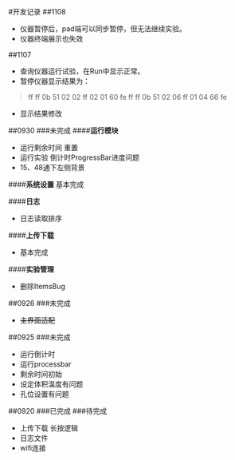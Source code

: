 #开发记录
##1108
* 仪器暂停后，pad端可以同步暂停，但无法继续实验。
* 仪器终端展示也失效

##1107
* 查询仪器运行试验，在Run中显示正常。
* 暂停仪器显示结果为：
> ff ff 0b 51 02 02 ff 02 01 60 fe
> ff ff 0b 51 02 06 ff 01 04 66 fe
* 显示结果修改

##0930
###未完成
####**运行模块**
* 运行剩余时间 重置
* 运行实验 倒计时ProgressBar进度问题
* 15、48通下左侧背景

####**系统设置**
基本完成

####**日志**
* 日志读取排序

####**上传下载**
* 基本完成

####**实验管理**
* 删除ItemsBug


##0926
###未完成
* ~~主界面适配~~

##0925
###未完成
* 运行倒计时
* 运行processbar
* 剩余时间初始
* 设定体积温度有问题
* 孔位设置有问题

##0920
###已完成
###待完成
* 上传下载 长按逻辑
* 日志文件
* wifi连接

 
